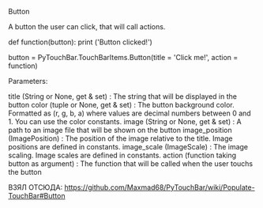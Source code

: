 Button

A button the user can click, that will call actions.

def function(button):
  print ('Button clicked!')

button = PyTouchBar.TouchBarItems.Button(title = 'Click me!', action = function)

Parameters:

title (String or None, get & set) : The string that will be displayed in the button
color (tuple or None, get & set) : The button background color. Formatted as (r, g, b, a) where values are decimal numbers between 0 and 1. You can use the color constants.
image (String or None, get & set) : A path to an image file that will be shown on the button
image_position (ImagePosition) : The position of the image relative to the title. Image positions are defined in constants.
image_scale (ImageScale) : The image scaling. Image scales are defined in constants.
action (function taking button as argument) : The function that will be called when the user touchs the button

ВЗЯЛ ОТСЮДА: https://github.com/Maxmad68/PyTouchBar/wiki/Populate-TouchBar#Button
